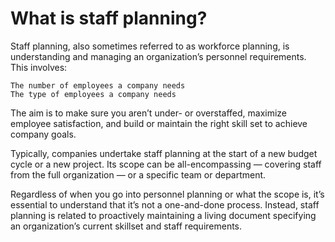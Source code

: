 # What is staff planning?

Staff planning, also sometimes referred to as workforce planning, is understanding and managing an organization’s personnel requirements. This involves:

    The number of employees a company needs
    The type of employees a company needs 

The aim is to make sure you aren’t under- or overstaffed, maximize employee satisfaction, and build or maintain the right skill set to achieve company goals.

Typically, companies undertake staff planning at the start of a new budget cycle or a new project. Its scope can be all-encompassing — covering staff from the full organization — or a specific team or department. 

Regardless of when you go into personnel planning or what the scope is, it’s essential to understand that it’s not a one-and-done process. Instead, staff planning is related to proactively maintaining a living document specifying an organization’s current skillset and staff requirements. 
